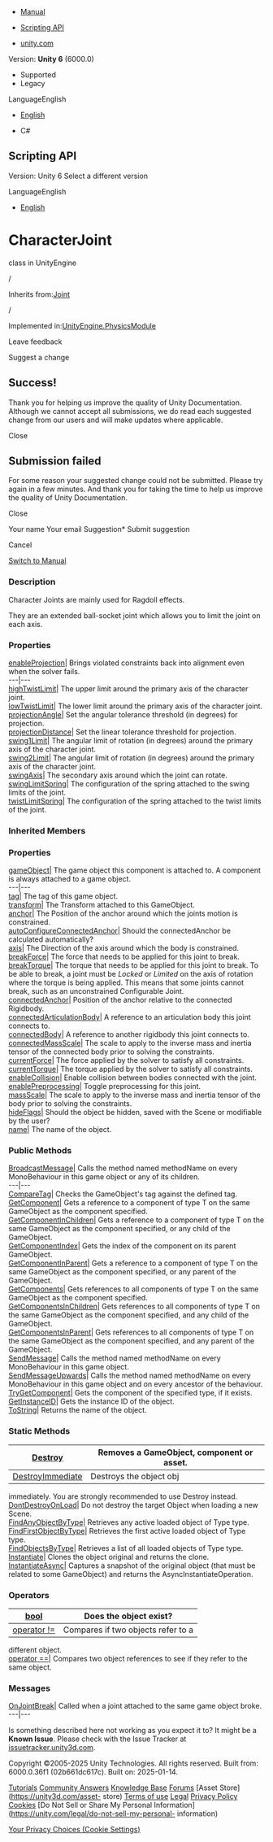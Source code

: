 [ ]()

  * [Manual](../Manual/index.html)
  * [Scripting API](../ScriptReference/index.html)

  * [unity.com](https://unity.com/)

Version: **Unity 6** (6000.0)

  * Supported
  * Legacy

LanguageEnglish

  * [English]()

  * C#

[ ](https://docs.unity3d.com)

## Scripting API

Version: Unity 6 Select a different version

LanguageEnglish

  * [English]()

# CharacterJoint

class in UnityEngine

/

Inherits from:[Joint](Joint.html)

/

Implemented in:[UnityEngine.PhysicsModule](UnityEngine.PhysicsModule.html)

Leave feedback

Suggest a change

## Success!

Thank you for helping us improve the quality of Unity Documentation. Although
we cannot accept all submissions, we do read each suggested change from our
users and will make updates where applicable.

Close

## Submission failed

For some reason your suggested change could not be submitted. Please <a>try
again</a> in a few minutes. And thank you for taking the time to help us
improve the quality of Unity Documentation.

Close

Your name Your email Suggestion* Submit suggestion

Cancel

[Switch to Manual](../Manual/class-CharacterJoint.html "Go to CharacterJoint
Component in the Manual")

### Description

Character Joints are mainly used for Ragdoll effects.

They are an extended ball-socket joint which allows you to limit the joint on
each axis.

### Properties

[enableProjection](CharacterJoint-enableProjection.html)| Brings violated
constraints back into alignment even when the solver fails.  
---|---  
[highTwistLimit](CharacterJoint-highTwistLimit.html)| The upper limit around
the primary axis of the character joint.  
[lowTwistLimit](CharacterJoint-lowTwistLimit.html)| The lower limit around the
primary axis of the character joint.  
[projectionAngle](CharacterJoint-projectionAngle.html)| Set the angular
tolerance threshold (in degrees) for projection.  
[projectionDistance](CharacterJoint-projectionDistance.html)| Set the linear
tolerance threshold for projection.  
[swing1Limit](CharacterJoint-swing1Limit.html)| The angular limit of rotation
(in degrees) around the primary axis of the character joint.  
[swing2Limit](CharacterJoint-swing2Limit.html)| The angular limit of rotation
(in degrees) around the primary axis of the character joint.  
[swingAxis](CharacterJoint-swingAxis.html)| The secondary axis around which
the joint can rotate.  
[swingLimitSpring](CharacterJoint-swingLimitSpring.html)| The configuration of
the spring attached to the swing limits of the joint.  
[twistLimitSpring](CharacterJoint-twistLimitSpring.html)| The configuration of
the spring attached to the twist limits of the joint.  
  
### Inherited Members

### Properties

[gameObject](Component-gameObject.html)| The game object this component is
attached to. A component is always attached to a game object.  
---|---  
[tag](Component-tag.html)| The tag of this game object.  
[transform](Component-transform.html)| The Transform attached to this
GameObject.  
[anchor](Joint-anchor.html)| The Position of the anchor around which the
joints motion is constrained.  
[autoConfigureConnectedAnchor](Joint-autoConfigureConnectedAnchor.html)|
Should the connectedAnchor be calculated automatically?  
[axis](Joint-axis.html)| The Direction of the axis around which the body is
constrained.  
[breakForce](Joint-breakForce.html)| The force that needs to be applied for
this joint to break.  
[breakTorque](Joint-breakTorque.html)| The torque that needs to be applied for
this joint to break. To be able to break, a joint must be _Locked_ or
_Limited_ on the axis of rotation where the torque is being applied. This
means that some joints cannot break, such as an unconstrained Configurable
Joint.  
[connectedAnchor](Joint-connectedAnchor.html)| Position of the anchor relative
to the connected Rigidbody.  
[connectedArticulationBody](Joint-connectedArticulationBody.html)| A reference
to an articulation body this joint connects to.  
[connectedBody](Joint-connectedBody.html)| A reference to another rigidbody
this joint connects to.  
[connectedMassScale](Joint-connectedMassScale.html)| The scale to apply to the
inverse mass and inertia tensor of the connected body prior to solving the
constraints.  
[currentForce](Joint-currentForce.html)| The force applied by the solver to
satisfy all constraints.  
[currentTorque](Joint-currentTorque.html)| The torque applied by the solver to
satisfy all constraints.  
[enableCollision](Joint-enableCollision.html)| Enable collision between bodies
connected with the joint.  
[enablePreprocessing](Joint-enablePreprocessing.html)| Toggle preprocessing
for this joint.  
[massScale](Joint-massScale.html)| The scale to apply to the inverse mass and
inertia tensor of the body prior to solving the constraints.  
[hideFlags](Object-hideFlags.html)| Should the object be hidden, saved with
the Scene or modifiable by the user?  
[name](Object-name.html)| The name of the object.  
  
### Public Methods

[BroadcastMessage](Component.BroadcastMessage.html)| Calls the method named
methodName on every MonoBehaviour in this game object or any of its children.  
---|---  
[CompareTag](Component.CompareTag.html)| Checks the GameObject's tag against
the defined tag.  
[GetComponent](Component.GetComponent.html)| Gets a reference to a component
of type T on the same GameObject as the component specified.  
[GetComponentInChildren](Component.GetComponentInChildren.html)| Gets a
reference to a component of type T on the same GameObject as the component
specified, or any child of the GameObject.  
[GetComponentIndex](Component.GetComponentIndex.html)| Gets the index of the
component on its parent GameObject.  
[GetComponentInParent](Component.GetComponentInParent.html)| Gets a reference
to a component of type T on the same GameObject as the component specified, or
any parent of the GameObject.  
[GetComponents](Component.GetComponents.html)| Gets references to all
components of type T on the same GameObject as the component specified.  
[GetComponentsInChildren](Component.GetComponentsInChildren.html)| Gets
references to all components of type T on the same GameObject as the component
specified, and any child of the GameObject.  
[GetComponentsInParent](Component.GetComponentsInParent.html)| Gets references
to all components of type T on the same GameObject as the component specified,
and any parent of the GameObject.  
[SendMessage](Component.SendMessage.html)| Calls the method named methodName
on every MonoBehaviour in this game object.  
[SendMessageUpwards](Component.SendMessageUpwards.html)| Calls the method
named methodName on every MonoBehaviour in this game object and on every
ancestor of the behaviour.  
[TryGetComponent](Component.TryGetComponent.html)| Gets the component of the
specified type, if it exists.  
[GetInstanceID](Object.GetInstanceID.html)| Gets the instance ID of the
object.  
[ToString](Object.ToString.html)| Returns the name of the object.  
  
### Static Methods

[Destroy](Object.Destroy.html)| Removes a GameObject, component or asset.  
---|---  
[DestroyImmediate](Object.DestroyImmediate.html)| Destroys the object obj
immediately. You are strongly recommended to use Destroy instead.  
[DontDestroyOnLoad](Object.DontDestroyOnLoad.html)| Do not destroy the target
Object when loading a new Scene.  
[FindAnyObjectByType](Object.FindAnyObjectByType.html)| Retrieves any active
loaded object of Type type.  
[FindFirstObjectByType](Object.FindFirstObjectByType.html)| Retrieves the
first active loaded object of Type type.  
[FindObjectsByType](Object.FindObjectsByType.html)| Retrieves a list of all
loaded objects of Type type.  
[Instantiate](Object.Instantiate.html)| Clones the object original and returns
the clone.  
[InstantiateAsync](Object.InstantiateAsync.html)| Captures a snapshot of the
original object (that must be related to some GameObject) and returns the
AsyncInstantiateOperation.  
  
### Operators

[bool](Object-operator_Object.html)| Does the object exist?  
---|---  
[operator !=](Object-operator_ne.html)| Compares if two objects refer to a
different object.  
[operator ==](Object-operator_eq.html)| Compares two object references to see
if they refer to the same object.  
  
### Messages

[OnJointBreak](Joint.OnJointBreak.html)| Called when a joint attached to the
same game object broke.  
---|---  
  
Is something described here not working as you expect it to? It might be a
**Known Issue**. Please check with the Issue Tracker at
[issuetracker.unity3d.com](https://issuetracker.unity3d.com).

Copyright ©2005-2025 Unity Technologies. All rights reserved. Built from:
6000.0.36f1 (02b661dc617c). Built on: 2025-01-14.

[Tutorials](https://unity3d.com/learn) [Community
Answers](https://answers.unity3d.com) [Knowledge
Base](https://support.unity3d.com/hc/en-us)
[Forums](https://forum.unity3d.com) [Asset Store](https://unity3d.com/asset-
store) [Terms of use](https://docs.unity3d.com/Manual/TermsOfUse.html)
[Legal](https://unity.com/legal) [Privacy
Policy](https://unity.com/legal/privacy-policy)
[Cookies](https://unity.com/legal/cookie-policy) [Do Not Sell or Share My
Personal Information](https://unity.com/legal/do-not-sell-my-personal-
information)

[Your Privacy Choices (Cookie Settings)](javascript:void\(0\);)

